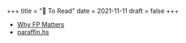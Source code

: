 +++
title = "📖 To Read"
date = 2021-11-11
draft = false
+++

- [Why FP Matters](https://www.cs.kent.ac.uk/people/staff/dat/miranda/whyfp90.pdf)
- [paraffin.hs](https://gist.github.com/acolyer/4e451d39acb7aae97763)